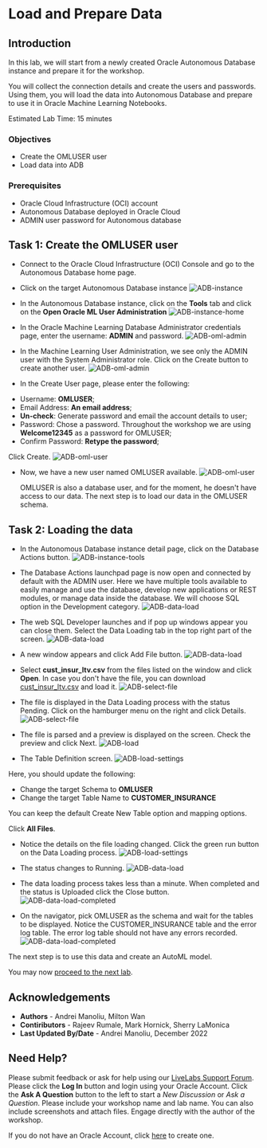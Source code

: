 # Load and Prepare Data

## Introduction

In this lab, we will start from a newly created Oracle Autonomous Database instance and prepare it for the workshop.

 You will collect the connection details and create the users and passwords. Using them, you will load the data into Autonomous Database and prepare to use it in Oracle Machine Learning Notebooks.


Estimated Lab Time: 15 minutes

### Objectives
*	Create the OMLUSER user
* Load data into ADB



### Prerequisites
* Oracle Cloud Infrastructure (OCI) account
* Autonomous Database deployed in Oracle Cloud
* ADMIN user password for Autonomous database


## Task 1:  Create the OMLUSER user

* Connect to the Oracle Cloud Infrastructure (OCI) Console and go to the Autonomous Database home page.
* Click on the target Autonomous Database instance
![ADB-instance](images/prerequisites-screenshot-1.jpg)

* In the Autonomous Database instance, click on the **Tools** tab and click on the **Open Oracle ML User Administration**
![ADB-instance-home](images/prerequisites-screenshot-13.jpg)

* In the Oracle Machine Learning Database Administrator credentials page, enter the username: **ADMIN** and password.
![ADB-oml-admin](images/prerequisites-screenshot-14.jpg)

* In the Machine Learning User Administration, we see only the ADMIN user with the System Administrator role. Click on the Create button to create another user.
![ADB-oml-admin](images/prerequisites-screenshot-15.jpg)

* In the Create User page, please enter the following:

- Username: **OMLUSER**;
- Email Address: **An email address**;
- **Un-check**: Generate password and email the account details to user;
- Password: Chose a password. Throughout the workshop we are using **Welcome12345** as a password for OMLUSER;
- Confirm Password: **Retype the password**;


Click Create.
![ADB-oml-user](images/prerequisites-screenshot-16.jpg)

* Now, we have a new user named OMLUSER available.
![ADB-oml-user](images/prerequisites-screenshot-17.jpg)

  OMLUSER is also a database user, and for the moment, he doesn't have access to our data. The next step is to load our data in the OMLUSER schema.



## Task 2: Loading the data

* In the Autonomous Database instance detail page, click on the Database Actions button.
![ADB-instance-tools](images/prerequisites-screenshot-3.jpg)

* The Database Actions launchpad page is now open and connected by default with the ADMIN user. Here we have multiple tools available to easily manage and use the database, develop new applications or REST modules, or manage data inside the database.
We will choose SQL option in the Development category.
![ADB-data-load](images/prerequisites-screenshot-6.jpg)


* The web SQL Developer launches and if pop up windows appear you can close them. Select the Data Loading tab in the top right part of the screen.
![ADB-data-load](images/prerequisites-screenshot-7.jpg)

* A new window appears and click Add File button.
![ADB-data-load](images/prerequisites-screenshot-71.jpg)

* Select **cust_insur_ltv.csv** from the files listed on the window and click **Open**. In case you don't have the file, you can download [cust\_insur\_ltv.csv](https://objectstorage.eu-frankfurt-1.oraclecloud.com/p/NIPrIgDVBKsOBi_xnF5_ZHWAnlilwwnUbrgQbUA24iupm6ryoNkvp_KZ9qywzpQE/n/oraclepartnersas/b/ADB_Stage/o/cust_insur_ltv.csv) and load it.
![ADB-select-file](images/prerequisites-screenshot-72.jpg)

* The file is displayed in the Data Loading process with the status Pending. Click on the hamburger menu on the right and click Details.
![ADB-select-file](images/prerequisites-screenshot-73.jpg)

* The file is parsed and a preview is displayed on the screen. Check the preview and click Next.
![ADB-load](images/prerequisites-screenshot-74.jpg)

* The Table Definition screen.
![ADB-load-settings](images/prerequisites-screenshot-10.jpg)

Here, you should update the following:
 - Change the target Schema to **OMLUSER**
 - Change the target Table Name to **CUSTOMER_INSURANCE**

You can keep the default Create New Table option and mapping options.

Click **All Files**.

* Notice the details on the file loading changed. Click the green run button on the Data Loading process.
![ADB-load-settings](images/prerequisites-screenshot-101.jpg)

* The status changes to Running.
![ADB-data-load](images/prerequisites-screenshot-102.jpg)


* The data loading process takes less than a minute. When completed and the status is Uploaded click the Close button.
![ADB-data-load-completed](images/prerequisites-screenshot-12.jpg)

* On the navigator, pick OMLUSER as the schema and wait for the tables to be displayed. Notice the CUSTOMER_INSURANCE table and the error log table. The error log table should not have any errors recorded.
![ADB-data-load-completed](images/prerequisites-screenshot-X12.jpg)




The next step is to use this data and create an AutoML model.

You may now [proceed to the next lab](#next).

## Acknowledgements
* **Authors** -  Andrei Manoliu, Milton Wan
* **Contiributors** - Rajeev Rumale, Mark Hornick, Sherry LaMonica
* **Last Updated By/Date** -  Andrei Manoliu, December 2022

## Need Help?
Please submit feedback or ask for help using our [LiveLabs Support Forum](https://community.oracle.com/tech/developers/categories/livelabsdiscussions). Please click the **Log In** button and login using your Oracle Account. Click the **Ask A Question** button to the left to start a *New Discussion* or *Ask a Question*.  Please include your workshop name and lab name.  You can also include screenshots and attach files.  Engage directly with the author of the workshop.

If you do not have an Oracle Account, click [here](https://profile.oracle.com/myprofile/account/create-account.jspx) to create one.
